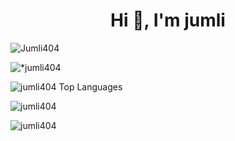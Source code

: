 <h1 align="center">Hi 👋, I'm jumli</h1>
<img src="https://github-profile-trophy.vercel.app/?username=jumli404" alt="Jumli404" /></a> </p>   
        <img src="https://github-profile-trophy.vercel.app/?username=jumli404" &theme=dark alt=*jumli404 Trophy" />
    </a>
</p>
<p>
    <img 
        src="https://github-readme-stats.vercel.app/api/top-langs?username=jumli404&show_icons=true&locale=en&layout=compact&theme=dark"
        alt="jumli404 Top Languages" />
</p>
<p><img align="center"; 
        src="https://github-readme-stats.vercel.app/api?username=jumli404&show_icons=true&locale=en&theme=dark"
        alt="jumli404" /></p>
<p>
    <img src="https://github-readme-streak-stats.herokuapp.com/?user=jumli404&&theme=dark" alt="jumli404" />
</p>

